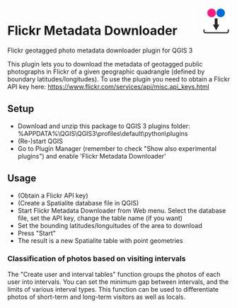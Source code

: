<img align="right" src="icon.png" />

# Flickr Metadata Downloader
Flickr geotagged photo metadata downloader plugin for QGIS 3

This plugin lets you to download the metadata of geotagged public photographs in Flickr of a given geographic quadrangle (defined by boundary latitudes/longitudes).
To use the plugin you need to obtain a Flickr API key here:
https://www.flickr.com/services/api/misc.api_keys.html

## Setup
- Download and unzip this package to QGIS 3 plugins folder:
%APPDATA%\QGIS\QGIS3\profiles\default\python\plugins
- (Re-)start QGIS
- Go to Plugin Manager (remember to check "Show also experimental plugins") and enable 'Flickr Metadata Downloader'

## Usage
- (Obtain a Flickr API key)
- (Create a Spatialite database file in QGIS)
- Start Flickr Metadata Downloader from Web menu. Select the database file, set the API key, change the table name (if you want)
- Set the bounding latitudes/longuitudes of the area to download
- Press "Start"
- The result is a new Spatialite table with point geometries

### Classification of photos based on visiting intervals
The "Create user and interval tables" function groups the photos of each user into intervals. 
You can set the minimum gap between intervals, and the limits of various interval types.
This function can be used to differentiate photos of short-term and long-term visitors as well as locals.
